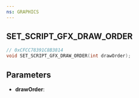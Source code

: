 ```yaml
---
ns: GRAPHICS
---
```

## SET_SCRIPT_GFX_DRAW_ORDER

```c
// 0xCFCC78391C8B3814
void SET_SCRIPT_GFX_DRAW_ORDER(int drawOrder);
```

## Parameters
* **drawOrder**:
